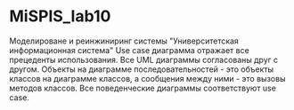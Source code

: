 # MiSPIS_lab10

Моделироване и реинжиниринг системы "Университетская информационная система"
Use case диаграмма отражает все прецеденты использования. 
Все UML диаграммы согласованы друг с другом. 
Объекты на диаграмме последовательностей - это объекты классов на диаграмме классов, а сообщения между ними - это вызовы методов классов. 
Все поведенческие диаграммы соответствуют use case.
